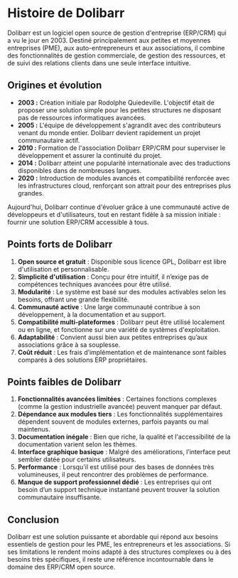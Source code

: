# Histoire de Dolibarr

Dolibarr est un logiciel open source de gestion d'entreprise (ERP/CRM) qui a vu le jour en 2003. Destiné principalement aux petites et moyennes entreprises (PME), aux auto-entrepreneurs et aux associations, il combine des fonctionnalités de gestion commerciale, de gestion des ressources, et de suivi des relations clients dans une seule interface intuitive.

## Origines et évolution

- **2003 :** Création initiale par Rodolphe Quiedeville. L'objectif était de proposer une solution simple pour les petites structures ne disposant pas de ressources informatiques avancées.
- **2005 :** L'équipe de développement s'agrandit avec des contributeurs venant du monde entier. Dolibarr devient rapidement un projet communautaire actif.
- **2010 :** Formation de l'association Dolibarr ERP/CRM pour superviser le développement et assurer la continuité du projet.
- **2014 :** Dolibarr atteint une popularité internationale avec des traductions disponibles dans de nombreuses langues.
- **2020 :** Introduction de modules avancés et compatibilité renforcée avec les infrastructures cloud, renforçant son attrait pour des entreprises plus grandes.

Aujourd'hui, Dolibarr continue d'évoluer grâce à une communauté active de développeurs et d'utilisateurs, tout en restant fidèle à sa mission initiale : fournir une solution ERP/CRM accessible à tous.

## Points forts de Dolibarr

1. **Open source et gratuit** : Disponible sous licence GPL, Dolibarr est libre d'utilisation et personnalisable.
2. **Simplicité d'utilisation** : Conçu pour être intuitif, il n’exige pas de compétences techniques avancées pour être utilisé.
3. **Modularité** : Le système est basé sur des modules activables selon les besoins, offrant une grande flexibilité.
4. **Communauté active** : Une large communauté contribue à son développement, à la documentation et au support.
5. **Compatibilité multi-plateformes** : Dolibarr peut être utilisé localement ou en ligne, et fonctionne sur une variété de systèmes d'exploitation.
6. **Adaptabilité** : Convient aussi bien aux petites entreprises qu’aux associations grâce à sa souplesse.
7. **Coût réduit** : Les frais d’implémentation et de maintenance sont faibles comparés à des solutions ERP propriétaires.

## Points faibles de Dolibarr

1. **Fonctionnalités avancées limitées** : Certaines fonctions complexes (comme la gestion industrielle avancée) peuvent manquer par défaut.
2. **Dépendance aux modules tiers** : Les fonctionnalités supplémentaires dépendent souvent de modules externes, parfois payants ou mal maintenus.
3. **Documentation inégale** : Bien que riche, la qualité et l'accessibilité de la documentation varient selon les thèmes.
4. **Interface graphique basique** : Malgré des améliorations, l’interface peut sembler datée pour certains utilisateurs.
5. **Performance** : Lorsqu'il est utilisé pour des bases de données très volumineuses, il peut rencontrer des problèmes de performance.
6. **Manque de support professionnel dédié** : Les entreprises qui ont besoin d’un support technique instantané peuvent trouver la solution communautaire insuffisante.

## Conclusion

Dolibarr est une solution puissante et abordable qui répond aux besoins essentiels de gestion pour les PME, les entrepreneurs et les associations. Si ses limitations le rendent moins adapté à des structures complexes ou à des besoins très spécifiques, il reste une référence incontournable dans le domaine des ERP/CRM open source.

